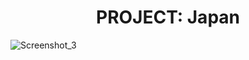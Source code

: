 <h1 align="center">PROJECT: Japan</h1>


![Screenshot_3](https://github.com/ITmTm/project_japan-glopt/assets/98873757/d6afd726-cd4a-4454-a092-a4b82a4ecb8b)



